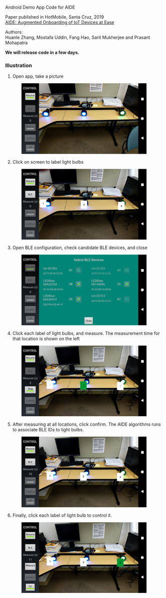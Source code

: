 Android Demo App Code for AIDE

Paper published in HotMobile, Santa Cruz, 2019  
[AIDE: Augmented Onboarding of IoT Devices at Ease](https://www.huanlezhang.com/publication/conference/aide_hotmobile_19/paper.pdf)

Authors:  
Huanle Zhang, Mostafa Uddin, Fang Hao, Sarit Mukherjee and Prasant Mohapatra

**We will release code in a few days.**

### Illustration

1. Open app, take a picture

<p align="center">
<img src="./image/1.png" alt="Step 1" width=400>
</p>

2. Click on screen to label light bulbs

<p align="center">
<img src="./image/2.png" alt="Step 2" width=400>
</p>

3. Open BLE configuration, check candidate BLE devices, and close

<p align="center">
<img src="./image/3.png" alt="Step 3" width=400>
</p>

4. Click each label of light bulbs, and measure. The measurement time for that location is shown on the left

<p align="center">
<img src="./image/4.png" alt="Step 4" width=400>
</p>

5. After measuring at all locations, click confirm. The AIDE algorithms runs to associate BLE IDs to light bulbs.

<p align="center">
<img src="./image/5.png" alt="Step 5" width=400>
</p>

6. Finally, click each label of light bulb to control it.

<p align="center">
<img src="./image/6.png" alt="Step 6" width=400>
</p>
